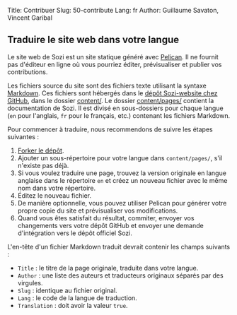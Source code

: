 Title: Contribuer
Slug: 50-contribute
Lang: fr
Author: Guillaume Savaton, Vincent Garibal

Traduire le site web dans votre langue 
--------------------------------------

Le site web de Sozi est un site statique généré avec [Pelican](http://blog.getpelican.com/).
Il ne fournit pas d'éditeur en ligne où vous pourriez éditer, prévisualiser et publier vos contributions.

Les fichiers source du site sont des fichiers texte utilisant la syntaxe [Markdown](http://daringfireball.net/projects/markdown/syntax).
Ces fichiers sont hébergés dans le [dépôt Sozi-website chez GitHub](https://github.com/senshu/Sozi-website),
dans le dossier [content/](https://github.com/senshu/Sozi-website/tree/master/content).
Le dossier [content/pages/](https://github.com/senshu/Sozi-website/tree/master/content/pages) contient
la documentation de Sozi.
Il est divisé en sous-dossiers pour chaque langue (`en` pour l'anglais, `fr` pour le français, etc.)
contenant les fichiers Markdown.

Pour commencer à traduire, nous recommendons de suivre les étapes suivantes :

1. [Forker le dépôt](https://github.com/senshu/Sozi-website/fork).
2. Ajouter un sous-répertoire pour votre langue dans `content/pages/`, s'il n'existe pas déjà.
3. Si vous voulez traduire une page, trouvez la version originale en langue anglaise dans le répertoire `en` et créez un nouveau fichier avec le même nom dans votre répertoire.
4. Éditez le nouveau fichier.
5. De manière optionnelle, vous pouvez utiliser Pelican pour générer votre propre copie du site et prévisualiser vos modifications.
6. Quand vous êtes satisfait du résultat, commiter, envoyer vos changements vers votre dépôt GitHub et envoyer une demande d'intégration vers le dépôt officiel Sozi.

L'en-tête d'un fichier Markdown traduit devrait contenir les champs suivants :

* `Title` : le titre de la page originale, traduite dans votre langue.
* `Author` : une liste des auteurs et traducteurs originaux séparés par des virgules.
* `Slug` : identique au fichier original.
* `Lang` : le code de la langue de traduction.
* `Translation` : doit avoir la valeur `true`.

